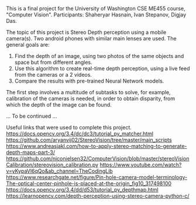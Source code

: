 This is a final project for the University of Washington CSE ME455 course, "Computer Vision". Participants:
Shaheryar Hasnain, Ivan Stepanov, Digjay Das.

The topic of this project is Stereo Depth perception using a mobile camera(s). Two android phones with similar
main lenses are used. The general goals are:

1. Find the depth of an image, using two photos of the same objects and space but from different angles. 
2. Use this algorithm to create real-time depth perception, using a live feed from the cameras or a 2 videos.
3. Compare the results with pre-trained Neural Network models.

The first step involves a multitude of subtasks to solve, for example, calibration of the cameras is needed, in order to obtain disparity, from which the depth of the image can be found. 

...
To be continued
...

Useful links that were used to complete this project.
https://docs.opencv.org/3.4/dc/dc3/tutorial_py_matcher.html
https://github.com/aryanvij02/StereoVision/tree/master/main_scripts
https://www.andreasjakl.com/how-to-apply-stereo-matching-to-generate-depth-maps-part-3/
https://github.com/niconielsen32/ComputerVision/blob/master/stereoVisionCalibration/stereovision_calibration.py
https://www.youtube.com/watch?v=yKypaVl6qQo&ab_channel=TheCodingLib
https://www.researchgate.net/figure/Pin-hole-camera-model-terminology-The-optical-center-pinhole-is-placed-at-the-origin_fig10_317498100
https://docs.opencv.org/3.4/dd/d53/tutorial_py_depthmap.html
https://learnopencv.com/depth-perception-using-stereo-camera-python-c/